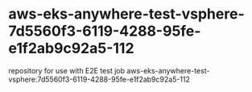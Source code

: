 # aws-eks-anywhere-test-vsphere-7d5560f3-6119-4288-95fe-e1f2ab9c92a5-112
repository for use with E2E test job aws-eks-anywhere-test-vsphere:7d5560f3-6119-4288-95fe-e1f2ab9c92a5-112
